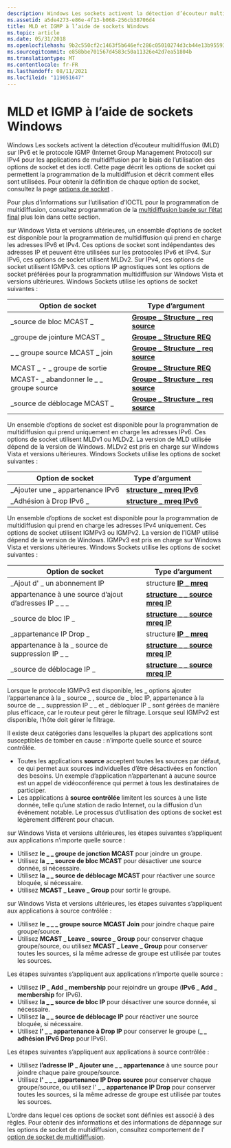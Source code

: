 ```yaml
---
description: Windows Les sockets activent la détection d’écouteur multidiffusion (MLD) sur IPv6 et le protocole IGMP (Internet Group Management Protocol) sur IPv4 pour les applications de multidiffusion par le biais de l’utilisation des options de socket et des ioctl.
ms.assetid: a5de4273-e86e-4f13-b068-256cb38706d4
title: MLD et IGMP à l’aide de sockets Windows
ms.topic: article
ms.date: 05/31/2018
ms.openlocfilehash: 9b2c550cf2c1463f5b646efc286c05010274d3cb44e13b9559302452bccb81c9
ms.sourcegitcommit: e858bbe701567d4583c50a11326e42d7ea51804b
ms.translationtype: MT
ms.contentlocale: fr-FR
ms.lasthandoff: 08/11/2021
ms.locfileid: "119051647"
---
```

# <a name="mld-and-igmp-using-windows-sockets"></a>MLD et IGMP à l’aide de sockets Windows

Windows Les sockets activent la détection d’écouteur multidiffusion (MLD) sur IPv6 et le protocole IGMP (Internet Group Management Protocol) sur IPv4 pour les applications de multidiffusion par le biais de l’utilisation des options de socket et des ioctl. Cette page décrit les options de socket qui permettent la programmation de la multidiffusion et décrit comment elles sont utilisées. Pour obtenir la définition de chaque option de socket, consultez la page [options de socket](socket-options.md) .

Pour plus d’informations sur l’utilisation d’IOCTL pour la programmation de multidiffusion, consultez programmation de la [multidiffusion basée sur l’état final](final-state-based-multicast-programming.md) plus loin dans cette section.

sur Windows Vista et versions ultérieures, un ensemble d’options de socket est disponible pour la programmation de multidiffusion qui prend en charge les adresses IPv6 et IPv4. Ces options de socket sont indépendantes des adresses IP et peuvent être utilisées sur les protocoles IPv6 et IPv4. Sur IPv6, ces options de socket utilisent MLDv2. Sur IPv4, ces options de socket utilisent IGMPv3. ces options IP agnostiques sont les options de socket préférées pour la programmation multidiffusion sur Windows Vista et versions ultérieures. Windows Sockets utilise les options de socket suivantes : 

| Option de socket               | Type d’argument                                            |
|-----------------------------|----------------------------------------------------------|
| \_source de bloc MCAST \_        | [**Groupe \_ Structure \_ req source**](/windows/desktop/api/Ws2ipdef/ns-ws2ipdef-group_source_req) |
| \_groupe de jointure MCAST \_          | [**Groupe \_ Structure REQ**](/windows/desktop/api/Ws2ipdef/ns-ws2ipdef-group_req)                |
| \_ \_ groupe source MCAST \_ join  | [**Groupe \_ Structure \_ req source**](/windows/desktop/api/Ws2ipdef/ns-ws2ipdef-group_source_req) |
| MCAST \_ - \_ groupe de sortie         | [**Groupe \_ Structure REQ**](/windows/desktop/api/Ws2ipdef/ns-ws2ipdef-group_req)                |
| MCAST- \_ abandonner le \_ \_ groupe source | [**Groupe \_ Structure \_ req source**](/windows/desktop/api/Ws2ipdef/ns-ws2ipdef-group_source_req) |
| \_source de déblocage MCAST \_      | [**Groupe \_ Structure \_ req source**](/windows/desktop/api/Ws2ipdef/ns-ws2ipdef-group_source_req) |



 

Un ensemble d’options de socket est disponible pour la programmation de multidiffusion qui prend uniquement en charge les adresses IPv6. Ces options de socket utilisent MLDv1 ou MLDv2. La version de MLD utilisée dépend de la version de Windows. MLDv2 est pris en charge sur Windows Vista et versions ultérieures. Windows Sockets utilise les options de socket suivantes : 

| Option de socket          | Type d’argument                             |
|------------------------|-------------------------------------------|
| \_Ajouter une \_ appartenance IPv6  | [**structure \_ mreq IPv6**](/windows/desktop/api/Ws2ipdef/ns-ws2ipdef-ipv6_mreq) |
| \_Adhésion à Drop IPv6 \_ | [**structure \_ mreq IPv6**](/windows/desktop/api/Ws2ipdef/ns-ws2ipdef-ipv6_mreq) |



 

Un ensemble d’options de socket est disponible pour la programmation de multidiffusion qui prend en charge les adresses IPv4 uniquement. Ces options de socket utilisent IGMPv3 ou IGMPv2. La version de l’IGMP utilisé dépend de la version de Windows. IGMPv3 est pris en charge sur Windows Vista et versions ultérieures. Windows Sockets utilise les options de socket suivantes :

| Option de socket                | Type d’argument                                        |
|------------------------------|------------------------------------------------------|
| \_Ajout d' \_ un abonnement IP          | structure [**IP \_ mreq**](/windows/desktop/api/Ws2ipdef/ns-ws2ipdef-ip_mreq)                |
| appartenance à une source d’ajout d’adresses IP \_ \_ \_  | [**structure \_ \_ source mreq IP**](/windows/desktop/api/Ws2ipdef/ns-ws2ipdef-ip_mreq_source) |
| \_source de bloc IP \_            | [**structure \_ \_ source mreq IP**](/windows/desktop/api/Ws2ipdef/ns-ws2ipdef-ip_mreq_source) |
| \_appartenance IP Drop \_         | structure [**IP \_ mreq**](/windows/desktop/api/Ws2ipdef/ns-ws2ipdef-ip_mreq)                |
| appartenance à la \_ source de suppression IP \_ \_ | [**structure \_ \_ source mreq IP**](/windows/desktop/api/Ws2ipdef/ns-ws2ipdef-ip_mreq_source) |
| \_source de déblocage IP \_          | [**structure \_ \_ source mreq IP**](/windows/desktop/api/Ws2ipdef/ns-ws2ipdef-ip_mreq_source) |



 

Lorsque le protocole IGMPv3 est disponible, les \_ options ajouter l’appartenance à la \_ source \_ , source de \_ bloc IP, appartenance à la source de \_ \_ suppression IP \_ \_ et \_ débloquer IP \_ sont gérées de manière plus efficace, car le routeur peut gérer le filtrage. Lorsque seul IGMPv2 est disponible, l’hôte doit gérer le filtrage.

Il existe deux catégories dans lesquelles la plupart des applications sont susceptibles de tomber en cause : n’importe quelle source et source contrôlée.

-   Toutes les applications **source** acceptent toutes les sources par défaut, ce qui permet aux sources individuelles d’être désactivées en fonction des besoins. Un exemple d’application n’appartenant à aucune source est un appel de vidéoconférence qui permet à tous les destinataires de participer.
-   Les applications à **source contrôlée** limitent les sources à une liste donnée, telle qu’une station de radio Internet, ou la diffusion d’un événement notable. Le processus d’utilisation des options de socket est légèrement différent pour chacun.

sur Windows Vista et versions ultérieures, les étapes suivantes s’appliquent aux applications n’importe quelle source :

- Utilisez **le \_ \_ groupe de jonction MCAST** pour joindre un groupe.  
- Utilisez **la \_ \_ source de bloc MCAST** pour désactiver une source donnée, si nécessaire.  
- Utilisez **la \_ \_ source de déblocage MCAST** pour réactiver une source bloquée, si nécessaire.  
- Utilisez **MCAST \_ Leave \_ Group** pour sortir le groupe.  

sur Windows Vista et versions ultérieures, les étapes suivantes s’appliquent aux applications à source contrôlée :

- Utilisez **le \_ \_ \_ groupe source MCAST Join** pour joindre chaque paire groupe/source.  
- Utilisez **MCAST \_ Leave \_ source \_ Group** pour conserver chaque groupe/source, ou utilisez **MCAST \_ Leave \_ Group** pour conserver toutes les sources, si la même adresse de groupe est utilisée par toutes les sources.  

Les étapes suivantes s’appliquent aux applications n’importe quelle source :

- Utilisez **IP \_ Add \_ membership** pour rejoindre un groupe (**IPv6 \_ Add \_ membership** for IPv6).  
- Utilisez **la \_ \_ source de bloc IP** pour désactiver une source donnée, si nécessaire.  
- Utilisez **la \_ \_ source de déblocage IP** pour réactiver une source bloquée, si nécessaire.  
- Utilisez **l' \_ \_ appartenance à Drop IP** pour conserver le groupe (**\_ \_ adhésion IPv6 Drop** pour IPv6).  

Les étapes suivantes s’appliquent aux applications à source contrôlée :

- Utilisez **l’adresse IP \_ Ajouter une \_ \_ appartenance** à une source pour joindre chaque paire groupe/source.  
- Utilisez **l' \_ \_ \_ appartenance IP Drop source** pour conserver chaque groupe/source, ou utilisez l' **\_ \_ appartenance IP Drop** pour conserver toutes les sources, si la même adresse de groupe est utilisée par toutes les sources.  

L’ordre dans lequel ces options de socket sont définies est associé à des règles. Pour obtenir des informations et des informations de dépannage sur les options de socket de multidiffusion, consultez comportement de l' [option de socket de multidiffusion](multicast-socket-option-behavior.md).
